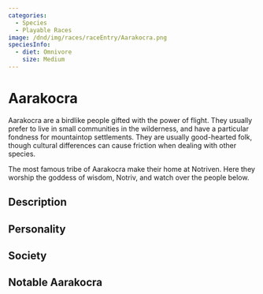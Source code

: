 ```yaml
---
categories:
  - Species
  - Playable Races
image: /dnd/img/races/raceEntry/Aarakocra.png
speciesInfo:
  - diet: Omnivore
    size: Medium
---
```


# Aarakocra

Aarakocra are a birdlike people gifted with the power of flight. They usually prefer to live in small communities in the wilderness, and have a particular fondness for mountaintop settlements. They are usually good-hearted folk, though cultural differences can cause friction when dealing with other species.

The most famous tribe of Aarakocra make their home at Notriven. Here they worship the goddess of wisdom, Notriv, and watch over the people below.

## Description

## Personality

## Society

## Notable Aarakocra
